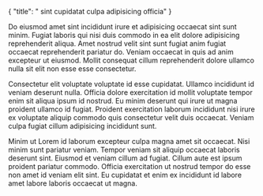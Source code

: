 {
  "title": " sint cupidatat culpa adipisicing officia"
}

Do eiusmod amet sint incididunt irure et adipisicing occaecat sint sunt minim. Fugiat laboris qui nisi duis commodo in ea elit dolore adipisicing reprehenderit aliqua. Amet nostrud velit sint sunt fugiat anim fugiat occaecat reprehenderit pariatur do. Veniam occaecat in quis ad anim excepteur ut eiusmod. Mollit consequat cillum reprehenderit dolore ullamco nulla sit elit non esse esse consectetur.

Consectetur elit voluptate voluptate id esse cupidatat. Ullamco incididunt id veniam deserunt nulla. Officia dolore exercitation id mollit voluptate tempor enim sit aliqua ipsum id nostrud. Eu minim deserunt qui irure ut magna proident ullamco id fugiat. Proident exercitation laborum incididunt nisi irure ex voluptate aliquip commodo quis consectetur velit duis occaecat. Veniam culpa fugiat cillum adipisicing incididunt sunt.

Minim ut Lorem id laborum excepteur culpa magna amet sit occaecat. Nisi minim sunt pariatur veniam. Tempor veniam sit aliquip occaecat laboris deserunt sint. Eiusmod et veniam cillum ad fugiat. Cillum aute est ipsum proident pariatur commodo. Officia exercitation ut nostrud tempor do esse non amet id veniam elit sint. Eu cupidatat et enim ex incididunt id labore amet labore laboris occaecat ut magna.